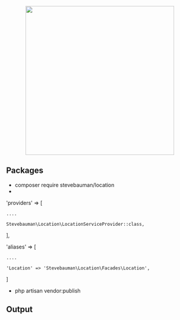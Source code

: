 <p align="center"><a href="https://laravel.com" target="_blank"><img src="https://raw.githubusercontent.com/laravel/art/master/logo-lockup/5%20SVG/2%20CMYK/1%20Full%20Color/laravel-logolockup-cmyk-red.svg" width="400"></a></p>

<p align="center">

</p>

## Packages


- composer require stevebauman/location
- 
'providers' => [

	....

	Stevebauman\Location\LocationServiceProvider::class,

],

'aliases' => [

	....

	'Location' => 'Stevebauman\Location\Facades\Location',

]

- php artisan vendor:publish

## Output


